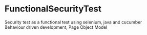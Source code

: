 # FunctionalSecurityTest

Security test as a functional test using selenium, java and cucumber
Behaviour driven development, Page Object Model
